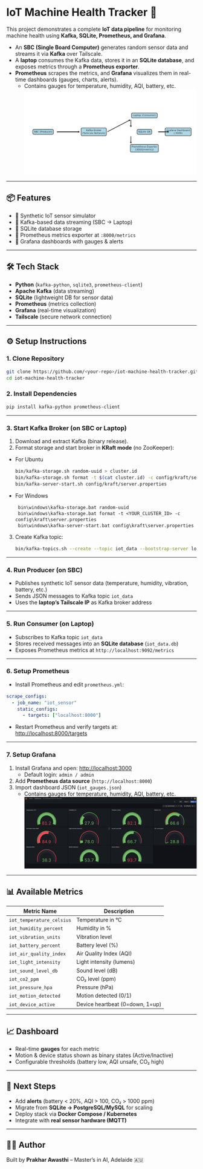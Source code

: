# IoT Machine Health Tracker 🚀

This project demonstrates a complete **IoT data pipeline** for monitoring machine health using **Kafka, SQLite, Prometheus, and Grafana**.  

- An **SBC (Single Board Computer)** generates random sensor data and streams it via **Kafka** over Tailscale.  
- A **laptop** consumes the Kafka data, stores it in an **SQLite database**, and exposes metrics through a **Prometheus exporter**.  
- **Prometheus** scrapes the metrics, and **Grafana** visualizes them in real-time dashboards (gauges, charts, alerts).  
   - Contains gauges for temperature, humidity, AQI, battery, etc.  
![](https://github.com/prakhar105/IOT_MACHINE_HEALTH_TRACKER/blob/master/assets/architecture.png)
---

## 📦 Features

- 🔹 Synthetic IoT sensor simulator  
- 🔹 Kafka-based data streaming (SBC → Laptop)  
- 🔹 SQLite database storage  
- 🔹 Prometheus metrics exporter at `:8000/metrics`  
- 🔹 Grafana dashboards with gauges & alerts  

---

## 🛠️ Tech Stack

- **Python** (`kafka-python`, `sqlite3`, `prometheus-client`)  
- **Apache Kafka** (data streaming)  
- **SQLite** (lightweight DB for sensor data)  
- **Prometheus** (metrics collection)  
- **Grafana** (real-time visualization)  
- **Tailscale** (secure network connection)  

---

## ⚙️ Setup Instructions

### 1. Clone Repository
```bash
git clone https://github.com/<your-repo>/iot-machine-health-tracker.git
cd iot-machine-health-tracker
```

### 2. Install Dependencies
```bash
pip install kafka-python prometheus-client
```

---

### 3. Start Kafka Broker (on SBC or Laptop)
1. Download and extract Kafka (binary release).  
2. Format storage and start broker in **KRaft mode** (no ZooKeeper):
- For Ubuntu  
   ```bash
   bin/kafka-storage.sh random-uuid > cluster.id
   bin/kafka-storage.sh format -t $(cat cluster.id) -c config/kraft/server.properties
   bin/kafka-server-start.sh config/kraft/server.properties
   ```
- For Windows
  ```
   bin\windows\kafka-storage.bat random-uuid
   bin\windows\kafka-storage.bat format -t <YOUR_CLUSTER_ID> -c config\kraft\server.properties
   bin\windows\kafka-server-start.bat config\kraft\server.properties

  ```
3. Create Kafka topic:  
   ```bash
   bin/kafka-topics.sh --create --topic iot_data --bootstrap-server localhost:9092
   ```

---

### 4. Run Producer (on SBC)
- Publishes synthetic IoT sensor data (temperature, humidity, vibration, battery, etc.)  
- Sends JSON messages to Kafka topic `iot_data`  
- Uses the **laptop’s Tailscale IP** as Kafka broker address  

---

### 5. Run Consumer (on Laptop)
- Subscribes to Kafka topic `iot_data`  
- Stores received messages into an **SQLite database** (`iot_data.db`)  
- Exposes Prometheus metrics at `http://localhost:9092/metrics`  

---

### 6. Setup Prometheus
- Install Prometheus and edit `prometheus.yml`:  

```yaml
scrape_configs:
  - job_name: "iot_sensor"
    static_configs:
      - targets: ["localhost:8000"]
```

- Restart Prometheus and verify targets at:  
  [http://localhost:8000/targets](http://localhost:8000/targets)

---

### 7. Setup Grafana
1. Install Grafana and open: [http://localhost:3000](http://localhost:3000)  
   - Default login: `admin / admin`  
2. Add **Prometheus data source** (`http://localhost:8000`)  
3. Import dashboard JSON (`iot_gauges.json`)  
   - Contains gauges for temperature, humidity, AQI, battery, etc.  
![](https://github.com/prakhar105/IOT_MACHINE_HEALTH_TRACKER/blob/master/assets/grafana.png)
---

## 📊 Available Metrics

| Metric Name              | Description                    |
|---------------------------|--------------------------------|
| `iot_temperature_celsius` | Temperature in °C             |
| `iot_humidity_percent`    | Humidity in %                 |
| `iot_vibration_units`     | Vibration level               |
| `iot_battery_percent`     | Battery level (%)             |
| `iot_air_quality_index`   | Air Quality Index (AQI)       |
| `iot_light_intensity`     | Light intensity (lumens)      |
| `iot_sound_level_db`      | Sound level (dB)              |
| `iot_co2_ppm`             | CO₂ level (ppm)               |
| `iot_pressure_hpa`        | Pressure (hPa)                |
| `iot_motion_detected`     | Motion detected (0/1)         |
| `iot_device_active`       | Device heartbeat (0=down, 1=up)|

---

## 📈 Dashboard

- Real-time **gauges** for each metric  
- Motion & device status shown as binary states (Active/Inactive)  
- Configurable thresholds (battery low, AQI unsafe, CO₂ high)  

---

## 🔮 Next Steps

- Add **alerts** (battery < 20%, AQI > 100, CO₂ > 1000 ppm)  
- Migrate from **SQLite → PostgreSQL/MySQL** for scaling  
- Deploy stack via **Docker Compose / Kubernetes**  
- Integrate with **real sensor hardware (MQTT)**  

---

## 👨‍💻 Author

Built by **Prakhar Awasthi** – Master’s in AI, Adelaide 🇦🇺  
